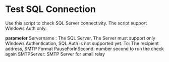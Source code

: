 # Test SQL Connection

Use this script to check SQL Server connectivity. 
The script support Windows Auth only.

**parameter**
Servername : The SQL Server, The Server must support only Windows Authentication, SQL Auth is not supported yet.
To: The recipient address, SMTP Format
PauseForInSecond: number second to run the check again
SMTPServer: SMTP Server for email relay
